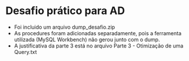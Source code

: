 # Desafio prático para AD

- Foi incluido um arquivo dump_desafio.zip
- As procedures foram adicionadas separadamente, pois a ferramenta utilizada (MySQL Workbench) não gerou junto com o dump.
- A justificativa da parte 3 está no arquivo Parte 3 - Otimização de uma Query.txt
